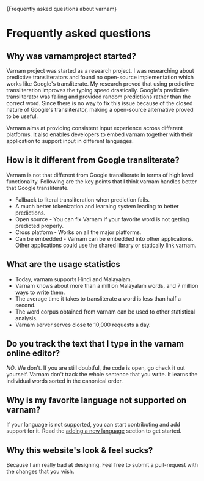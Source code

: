 {Frequently asked questions about varnam}

# Frequently asked questions

## Why was varnamproject started?

Varnam project was started as a research project. I was researching about predictive transliterators and found no open-source implementation which works like Google's transliterate. My research proved that using predictive transliteration improves the typing speed drastically. Google's predictive transliterator was failing and provided random predictions rather than the correct word. Since there is no way to fix this issue because of the closed nature of Google's transliterator, making a open-source alternative proved to be useful.

Varnam aims at providing consistent input experience across different platforms. It also enables developers to embed varnam together with their application to support input in different languages.

## How is it different from Google transliterate?

Varnam is not that different from Google transliterate in terms of high level functionality. Following are the key points that I think varnam handles better that Google transliterate.

* Fallback to literal transliteration when prediction fails.
* A much better tokenization and learning system leading to better predictions.
* Open source - You can fix Varnam if your favorite word is not getting predicted properly.
* Cross platform - Works on all the major platforms.
* Can be embedded - Varnam can be embedded into other applications. Other applications could use the shared library or statically link varnam.

## What are the usage statistics

* Today, varnam supports Hindi and Malayalam. 
* Varnam knows about more than a million Malayalam words, and 7 million ways to write them.
* The average time it takes to transliterate a word is less than half a second.
* The word corpus obtained from varnam can be used to other statistical analysis.
* Varnam server serves close to 10,000 requests a day.

## Do you track the text that I type in the varnam online editor?

*NO*. We don't. If you are still doubtful, the code is open, go check it out yourself.  Varnam don't track the whole sentence that you write. It learns the individual words sorted in the canonical order. 

## Why is my favorite language not supported on varnam?

If your language is not supported, you can start contributing and add support for it. Read the [adding a new language](/docs/adding-a-new-language) section to get started.

## Why this website's look & feel sucks?

Because I am really bad at designing. Feel free to submit a pull-request with the changes that you wish.

